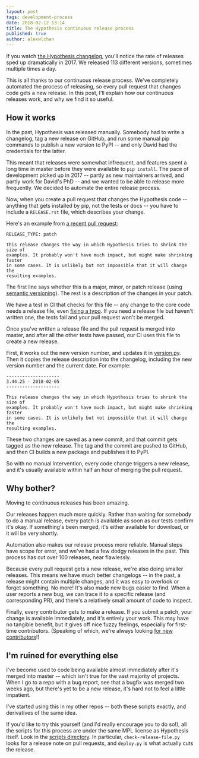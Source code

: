 ```yaml
---
layout: post
tags: development-process
date: 2018-02-12 13:14
title: The Hypothesis continuous release process
published: true
author: alexwlchan
---
```


If you watch [the Hypothesis changelog][changelog], you'll notice the rate of releases sped up dramatically in 2017.
We released 113 different versions, sometimes multiple times a day.

This is all thanks to our continuous release process.
We've completely automated the process of releasing, so every pull request that changes code gets a new release.
In this post, I'll explain how our continuous releases work, and why we find it so useful.

[changelog]: https://hypothesis.readthedocs.io/en/latest/changes.html

<!--more-->

## How it works

In the past, Hypothesis was released manually.
Somebody had to write a changelog, tag a new release on GitHub, and run some manual pip commands to publish a new version to PyPI -- and only David had the credentials for the latter.

This meant that releases were somewhat infrequent, and features spent a long time in master before they were available to `pip install`.
The pace of development picked up in 2017 -- partly as new maintainers arrived, and partly work for David's PhD -- and we wanted to be able to release more frequently.
We decided to automate the entire release process.

Now, when you create a pull request that changes the Hypothesis code --anything that gets installed by pip, not the tests or docs -- you have to include a `RELEASE.rst` file, which describes your change.

Here's an example from [a recent pull request][recent]:

    RELEASE_TYPE: patch

    This release changes the way in which Hypothesis tries to shrink the size of
    examples. It probably won't have much impact, but might make shrinking faster
    in some cases. It is unlikely but not impossible that it will change the
    resulting examples.

The first line says whether this is a major, minor, or patch release (using [semantic versioning][semver]).
The rest is a description of the changes in your patch.

We have a test in CI that checks for this file -- any change to the core code needs a release file, even [fixing a typo][typo].
If you need a release file but haven't written one, the tests fail and your pull request won't be merged.

Once you've written a release file and the pull request is merged into master, and after all the other tests have passed, our CI uses this file to create a new release.

First, it works out the new version number, and updates it in [version.py][version.py].
Then it copies the release description into the changelog, including the new version number and the current date.
For example:

    --------------------
    3.44.25 - 2018-02-05
    --------------------

    This release changes the way in which Hypothesis tries to shrink the size of
    examples. It probably won't have much impact, but might make shrinking faster
    in some cases. It is unlikely but not impossible that it will change the
    resulting examples.

These two changes are saved as a new commit, and that commit gets tagged as the new release.
The tag and the commit are pushed to GitHub, and then CI builds a new package and publishes it to PyPI.

So with no manual intervention, every code change triggers a new release, and it's usually available within half an hour of merging the pull request.

[recent]: https://github.com/HypothesisWorks/hypothesis-python/pull/1101
[semver]: https://semver.org/
[typo]: https://github.com/HypothesisWorks/hypothesis-python/pull/1069
[version.py]: https://github.com/HypothesisWorks/hypothesis-python/blob/master/src/hypothesis/version.py

## Why bother?

Moving to continuous releases has been amazing.

Our releases happen much more quickly.
Rather than waiting for somebody to do a manual release, every patch is available as soon as our tests confirm it's okay.
If something's been merged, it's either available for download, or it will be very shortly.

Automation also makes our release process more reliable.
Manual steps have scope for error, and we've had a few dodgy releases in the past.
This process has cut over 100 releases, near flawlessly.

Because every pull request gets a new release, we're also doing smaller releases.
This means we have much better changelogs -- in the past, a release might contain multiple changes, and it was easy to overlook or forget something.
No more!
It's also made new bugs easier to find.
When a user reports a new bug, we can trace it to a specific release (and corresponding PR), and there's a relatively small amount of code to inspect.

Finally, every contributor gets to make a release.
If you submit a patch, your change is available immediately, and it's entirely your work.
This may have no tangible benefit, but it gives off nice fuzzy feelings, especially for first-time contributors.
(Speaking of which, we're always looking [for new contributors][contributors]!)

[contributors]: https://github.com/HypothesisWorks/hypothesis-python/blob/master/CONTRIBUTING.rst

## I'm ruined for everything else

I've become used to code being available almost immediately after it's merged into master -- which isn't true for the vast majority of projects.
When I go to a repo with a bug report, see that a bugfix was merged two weeks ago, but there's yet to be a new release, it's hard not to feel a little impatient.

I've started using this in my other repos -- both these scripts exactly, and derivatives of the same idea.

If you'd like to try this yourself (and I'd really encourage you to do so!), all the scripts for this process are under the same MPL license as Hypothesis itself.
Look in the [scripts directory][scripts].
In particular, `check-release-file.py` looks for a release note on pull requests, and `deploy.py` is what actually cuts the release.

[scripts]: https://github.com/HypothesisWorks/hypothesis-python/tree/master/scripts
